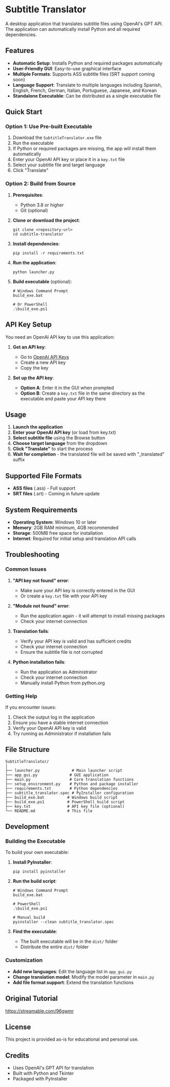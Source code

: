 # Subtitle Translator

A desktop application that translates subtitle files using OpenAI's GPT API. The application can automatically install Python and all required dependencies.

## Features

- **Automatic Setup**: Installs Python and required packages automatically
- **User-Friendly GUI**: Easy-to-use graphical interface
- **Multiple Formats**: Supports ASS subtitle files (SRT support coming soon)
- **Language Support**: Translate to multiple languages including Spanish, English, French, German, Italian, Portuguese, Japanese, and Korean
- **Standalone Executable**: Can be distributed as a single executable file

## Quick Start

### Option 1: Use Pre-built Executable

1. Download the `SubtitleTranslator.exe` file
2. Run the executable
3. If Python or required packages are missing, the app will install them automatically
4. Enter your OpenAI API key or place it in a `key.txt` file
5. Select your subtitle file and target language
6. Click "Translate"

### Option 2: Build from Source

1. **Prerequisites**:
   - Python 3.8 or higher
   - Git (optional)

2. **Clone or download the project**:
   ```
   git clone <repository-url>
   cd subtitle-translator
   ```

3. **Install dependencies**:
   ```
   pip install -r requirements.txt
   ```

4. **Run the application**:
   ```
   python launcher.py
   ```

5. **Build executable** (optional):
   ```
   # Windows Command Prompt
   build_exe.bat
   
   # Or PowerShell
   .\build_exe.ps1
   ```

## API Key Setup

You need an OpenAI API key to use this application:

1. **Get an API key**:
   - Go to [OpenAI API Keys](https://platform.openai.com/api-keys)
   - Create a new API key
   - Copy the key

2. **Set up the API key**:
   - **Option A**: Enter it in the GUI when prompted
   - **Option B**: Create a `key.txt` file in the same directory as the executable and paste your API key there

## Usage

1. **Launch the application**
2. **Enter your OpenAI API key** (or load from key.txt)
3. **Select subtitle file** using the Browse button
4. **Choose target language** from the dropdown
5. **Click "Translate"** to start the process
6. **Wait for completion** - the translated file will be saved with "_translated" suffix

## Supported File Formats

- **ASS files** (.ass) - Full support
- **SRT files** (.srt) - Coming in future update

## System Requirements

- **Operating System**: Windows 10 or later
- **Memory**: 2GB RAM minimum, 4GB recommended
- **Storage**: 500MB free space for installation
- **Internet**: Required for initial setup and translation API calls

## Troubleshooting

### Common Issues

1. **"API key not found" error**:
   - Make sure your API key is correctly entered in the GUI
   - Or create a `key.txt` file with your API key

2. **"Module not found" error**:
   - Run the application again - it will attempt to install missing packages
   - Check your internet connection

3. **Translation fails**:
   - Verify your API key is valid and has sufficient credits
   - Check your internet connection
   - Ensure the subtitle file is not corrupted

4. **Python installation fails**:
   - Run the application as Administrator
   - Check your internet connection
   - Manually install Python from python.org

### Getting Help

If you encounter issues:
1. Check the output log in the application
2. Ensure you have a stable internet connection
3. Verify your OpenAI API key is valid
4. Try running as Administrator if installation fails

## File Structure

```
SubtitleTranslator/
│
├── launcher.py              # Main launcher script
├── app_gui.py              # GUI application
├── main.py                 # Core translation functions
├── setup_environment.py    # Python and package installer
├── requirements.txt        # Python dependencies
├── subtitle_translator.spec # PyInstaller configuration
├── build_exe.bat          # Windows build script
├── build_exe.ps1          # PowerShell build script
├── key.txt                # API key file (optional)
└── README.md              # This file
```

## Development

### Building the Executable

To build your own executable:

1. **Install PyInstaller**:
   ```
   pip install pyinstaller
   ```

2. **Run the build script**:
   ```
   # Windows Command Prompt
   build_exe.bat
   
   # PowerShell
   .\build_exe.ps1
   
   # Manual build
   pyinstaller --clean subtitle_translator.spec
   ```

3. **Find the executable**:
   - The built executable will be in the `dist/` folder
   - Distribute the entire `dist/` folder

### Customization

- **Add new languages**: Edit the language list in `app_gui.py`
- **Change translation model**: Modify the model parameter in `main.py`
- **Add file format support**: Extend the translation functions

## Original Tutorial

https://streamable.com/96gwmr

## License

This project is provided as-is for educational and personal use.

## Credits

- Uses OpenAI's GPT API for translation
- Built with Python and Tkinter
- Packaged with PyInstaller
